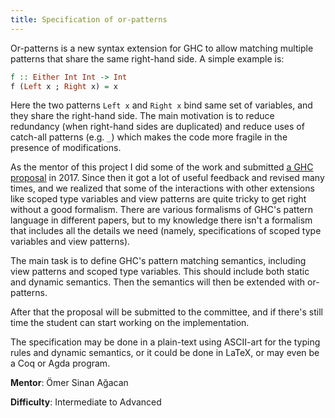 ```yaml
---
title: Specification of or-patterns
---
```


Or-patterns is a new syntax extension for GHC to allow matching multiple
patterns that share the same right-hand side. A simple example is:

```haskell
f :: Either Int Int -> Int
f (Left x ; Right x) = x
```

Here the two patterns `Left x` and `Right x` bind same set of variables, and
they share the right-hand side. The main motivation is to reduce redundancy
(when right-hand sides are duplicated) and reduce uses of catch-all patterns
(e.g. `_`) which makes the code more fragile in the presence of modifications.

As the mentor of this project I did some of the work and submitted [a GHC
proposal][1] in 2017. Since then it got a lot of useful feedback and revised
many times, and we realized that some of the interactions with other extensions
like scoped type variables and view patterns are quite tricky to get right
without a good formalism. There are various formalisms of GHC's pattern language
in different papers, but to my knowledge there isn't a formalism that includes
all the details we need (namely, specifications of scoped type variables and
view patterns).

The main task is to define GHC's pattern matching semantics, including view
patterns and scoped type variables. This should include both static and dynamic
semantics. Then the semantics will then be extended with or-patterns.

After that the proposal will be submitted to the committee, and if there's still
time the student can start working on the implementation.

The specification may be done in a plain-text using ASCII-art for the typing
rules and dynamic semantics, or it could be done in LaTeX, or may even be a Coq
or Agda program.

**Mentor**: Ömer Sinan Ağacan

**Difficulty**: Intermediate to Advanced

[1]: https://github.com/ghc-proposals/ghc-proposals/pull/43
